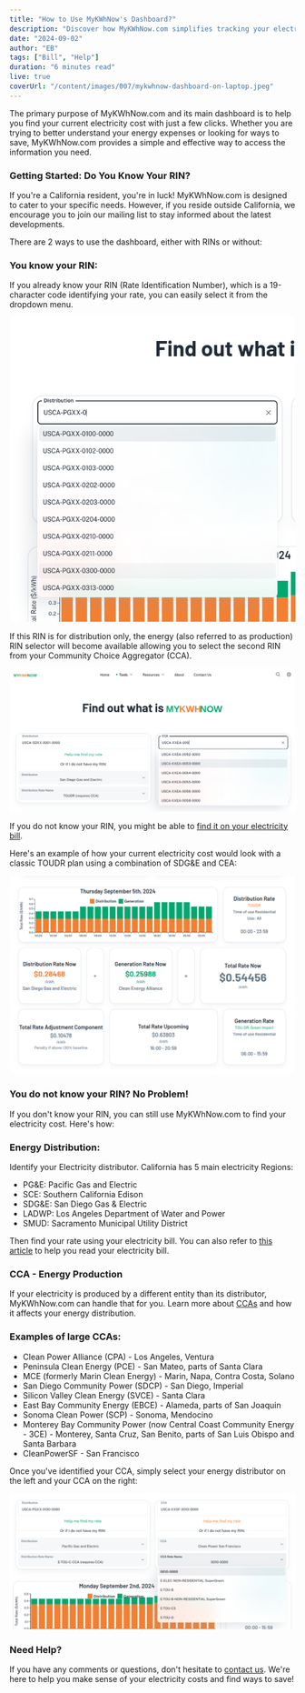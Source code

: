 ```yaml
---
title: "How to Use MyKWhNow's Dashboard?"
description: "Discover how MyKWhNow.com simplifies tracking your electricity costs with easy steps tailored for California residents. Whether you know your RIN or need guidance, our platform has you covered!"
date: "2024-09-02"
author: "EB"
tags: ["Bill", "Help"]
duration: "6 minutes read"
live: true
coverUrl: "/content/images/007/mykwhnow-dashboard-on-laptop.jpeg"
---
```


The primary purpose of MyKWhNow.com and its main dashboard is to help you find your current electricity cost with just a few clicks. Whether you are trying to better understand your energy expenses or looking for ways to save, MyKWhNow.com provides a simple and effective way to access the information you need.

### Getting Started: Do You Know Your RIN?

If you're a California resident, you're in luck! MyKWhNow.com is designed to cater to your specific needs. However, if you reside outside California, we encourage you to join our mailing list to stay informed about the latest developments.

There are 2 ways to use the dashboard, either with RINs or without:

### You know your RIN:

If you already know your RIN (Rate Identification Number), which is a 19-character code identifying your rate, you can easily select it from the dropdown menu.

![individual RIN selector](/content/images/007/RIN-selector.png)

If this RIN is for distribution only, the energy (also referred to as production) RIN selector will become available allowing you to select the second RIN from your Community Choice Aggregator (CCA).

![dual RIN selectors](/content/images/007/RIN-selectors.png)

If you do not know your RIN, you might be able to [find it on your electricity bill](/blog/post-008-help-me-find-my-RIN).

Here's an example of how your current electricity cost would look with a classic TOUDR plan using a combination of SDG&E and CEA:

[![toudr-sdge-cea](/content/images/007/20240902-toudr-sdge-cea.png)](/dashboard/?RinEnergy=USCA-XXEA-0166-0000&RinDistribution=USCA-SDXX-0001-0000)

### You do not know your RIN? No Problem!

If you don't know your RIN, you can still use MyKWhNow.com to find your electricity cost. Here's how:

### Energy Distribution:

Identify your Electricity distributor. California has 5 main electricity Regions:

- PG&E: Pacific Gas and Electric
- SCE: Southern California Edison
- SDG&E: San Diego Gas & Electric
- LADWP: Los Angeles Department of Water and Power
- SMUD: Sacramento Municipal Utility District

Then find your rate using your electricity bill. You can also refer to [this article](/blog/post-001-understand-electric-rates-in-san-diego) to help you read your electricity bill.

### CCA - Energy Production

If your electricity is produced by a different entity than its distributor, MyKWhNow.com can handle that for you. Learn more about [CCAs](/blog/post-003-community-choice-aggregation-for-electricity-generation/) and how it affects your energy distribution.

### Examples of large CCAs:

- Clean Power Alliance (CPA) - Los Angeles, Ventura
- Peninsula Clean Energy (PCE) - San Mateo, parts of Santa Clara
- MCE (formerly Marin Clean Energy) - Marin, Napa, Contra Costa, Solano
- San Diego Community Power (SDCP) - San Diego, Imperial
- Silicon Valley Clean Energy (SVCE) - Santa Clara
- East Bay Community Energy (EBCE) - Alameda, parts of San Joaquin
- Sonoma Clean Power (SCP) - Sonoma, Mendocino
- Monterey Bay Community Power (now Central Coast Community Energy - 3CE) - Monterey, Santa Cruz, San Benito, parts of San Luis Obispo and Santa Barbara
- CleanPowerSF - San Francisco

Once you've identified your CCA, simply select your energy distributor on the left and your CCA on the right:

![toud-pge-clean-power-sf](/content/images/007/20240902-toud-pge-clean-power-sf.png)

### Need Help?

If you have any comments or questions, don't hesitate to [contact us](/contact/). We're here to help you make sense of your electricity costs and find ways to save! 